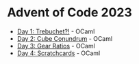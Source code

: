 # Advent of Code 2023

- [Day 1: Trebuchet?!](https://github.com/illbexyz/advent-of-code-2023/blob/main/day_01/day_01.ml) - OCaml
- [Day 2: Cube Conundrum](https://github.com/illbexyz/advent-of-code-2023/blob/main/day_02/day_02.ml) - OCaml
- [Day 3: Gear Ratios](https://github.com/illbexyz/advent-of-code-2023/blob/main/day_03/day_03.ml) - OCaml
- [Day 4: Scratchcards](https://github.com/illbexyz/advent-of-code-2023/blob/main/day_04/day_04.ml) - OCaml